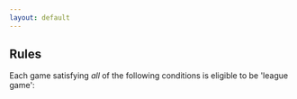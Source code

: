 ```yaml
---
layout: default
---
```


## Rules

Each game satisfying *all* of the following conditions is eligible to be 'league game':
